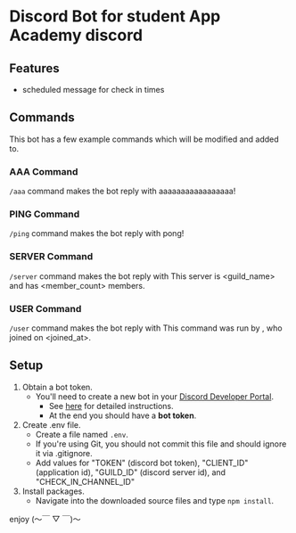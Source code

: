 # Discord Bot for student App Academy discord

## Features

- scheduled message for check in times


## Commands

This bot has a few example commands which will be modified and added to.


### AAA Command

 `/aaa` command makes the bot reply with aaaaaaaaaaaaaaaaa!


### PING Command

 `/ping` command makes the bot reply with pong!


### SERVER Command

 `/server` command makes the bot reply with This server is <guild_name> and has <member_count> members.


### USER Command

 `/user` command makes the bot reply with This command was run by <username>, who joined on <joined_at>.


## Setup

1. Obtain a bot token.
   - You'll need to create a new bot in your [Discord Developer Portal](https://discord.com/developers/applications/).
     - See [here](https://www.writebots.com/discord-bot-token/) for detailed instructions.
     - At the end you should have a **bot token**.
2. Create .env file.
   - Create a file named `.env`.
   - If you're using Git, you should not commit this file and should ignore it via .gitignore.
   - Add values for "TOKEN" (discord bot token), "CLIENT_ID" (application id), "GUILD_ID" (discord server id), and "CHECK_IN_CHANNEL_ID"
3. Install packages.
   - Navigate into the downloaded source files and type `npm install`.
   
   


enjoy (～￣ ▽ ￣)～
